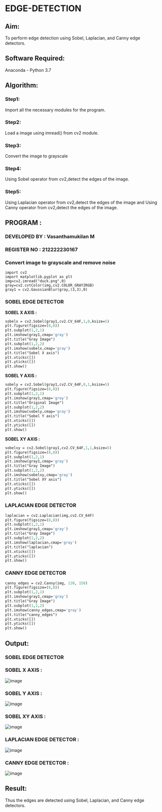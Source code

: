 # EDGE-DETECTION
## Aim:
To perform edge detection using Sobel, Laplacian, and Canny edge detectors.

## Software Required:
Anaconda - Python 3.7

## Algorithm:
### Step1:
Import all the necessary modules for the program.

### Step2:
Load a image using imread() from cv2 module.

### Step3:
Convert the image to grayscale

### Step4:
Using Sobel operator from cv2,detect the edges of the image.

### Step5:

Using Laplacian operator from cv2,detect the edges of the image and Using Canny operator from cv2,detect the edges of the image.

## PROGRAM :
### DEVELOPED BY : Vasanthamukilan M
### REGISTER NO : 212222230167
### Convert image to grayscale and remove noise
```P
import cv2
import matplotlib.pyplot as plt
img=cv2.imread("duck.png",0)
gray=cv2.cvtColor(img,cv2.COLOR_GRAY2RGB)
gray1 = cv2.GaussianBlur(gray,(3,3),0)
```
### SOBEL EDGE DETECTOR
**SOBEL X AXIS :**
```p
sobelx = cv2.Sobel(gray1,cv2.CV_64F,1,0,ksize=5)
plt.figure(figsize=(8,8))
plt.subplot(1,2,1)
plt.imshow(gray1,cmap='gray')
plt.title("Gray Image")
plt.subplot(1,2,2)
plt.imshow(sobelx,cmap='gray')
plt.title("Sobel X axis")
plt.xticks([])
plt.yticks([])
plt.show()
```
**SOBEL Y AXIS :**
```p
sobely = cv2.Sobel(gray1,cv2.CV_64F,0,1,ksize=5)
plt.figure(figsize=(8,8))
plt.subplot(1,2,1)
plt.imshow(gray1,cmap='gray')
plt.title("Original Image")
plt.subplot(1,2,2)
plt.imshow(sobely,cmap='gray')
plt.title("Sobel Y axis")
plt.xticks([])
plt.yticks([])
plt.show()
```
**SOBEL XY AXIS :**
```p
sobelxy = cv2.Sobel(gray1,cv2.CV_64F,1,1,ksize=5)
plt.figure(figsize=(8,8))
plt.subplot(1,2,1)
plt.imshow(gray1,cmap='gray')
plt.title("Gray Image")
plt.subplot(1,2,2)
plt.imshow(sobelxy,cmap='gray')
plt.title("Sobel XY axis")
plt.xticks([])
plt.yticks([])
plt.show()
```
### LAPLACIAN EDGE DETECTOR
```p
laplacian = cv2.Laplacian(img,cv2.CV_64F)
plt.figure(figsize=(8,8))
plt.subplot(1,2,1)
plt.imshow(gray1,cmap='gray')
plt.title("Gray Image")
plt.subplot(1,2,2)
plt.imshow(laplacian,cmap='gray')
plt.title("laplacian")
plt.xticks([])
plt.yticks([])
plt.show()
```
### CANNY EDGE DETECTOR
```p
canny_edges = cv2.Canny(img, 120, 150)
plt.figure(figsize=(8,8))
plt.subplot(1,2,1)
plt.imshow(gray1,cmap='gray')
plt.title("Gray Image")
plt.subplot(1,2,2)
plt.imshow(canny_edges,cmap='gray')
plt.title("canny_edges")
plt.xticks([])
plt.yticks([])
plt.show()
```

## Output:
### SOBEL EDGE DETECTOR


### SOBEL X AXIS :
![image](https://github.com/22009011/EDGE-DETECTION/assets/118343461/b798cd40-fc9a-40f6-ae3c-84e3079e5a9b)



### SOBEL Y AXIS :

![image](https://github.com/22009011/EDGE-DETECTION/assets/118343461/2b91a1f5-739f-42ff-a2b1-453356dc183a)


### SOBEL XY AXIS :

![image](https://github.com/22009011/EDGE-DETECTION/assets/118343461/63a9f2e9-adc9-426d-b6c5-8de40b0ec864)

### LAPLACIAN EDGE DETECTOR :
![image](https://github.com/22009011/EDGE-DETECTION/assets/118343461/a3428e4b-9aa4-4a5f-a1d1-d600428c3632)




### CANNY EDGE DETECTOR :

![image](https://github.com/22009011/EDGE-DETECTION/assets/118343461/8b539e47-6887-4584-9601-2e56b51d96a6)



## Result:
Thus the edges are detected using Sobel, Laplacian, and Canny edge detectors.
